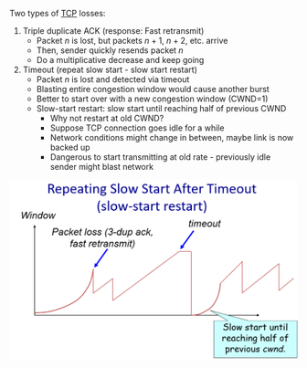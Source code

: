 Two types of [TCP](TCP.md) losses:
1. Triple duplicate ACK (response: Fast retransmit)
	- Packet $n$ is lost, but packets $n+1$, $n+2$, etc. arrive
	- Then, sender quickly resends packet $n$
	- Do a multiplicative decrease and keep going
2. Timeout (repeat slow start - slow start restart)
	- Packet $n$ is lost and detected via timeout
	- Blasting entire congestion window would cause another burst
	- Better to start over with a new congestion window (CWND=1)
	- Slow-start restart: slow start until reaching half of previous CWND
		- Why not restart at old CWND?
		- Suppose TCP connection goes idle for a while
		- Network conditions might change in between, maybe link is now backed up
		- Dangerous to start transmitting at old rate - previously idle sender might blast network

![Repeating slow start after timeout](slow-start-restart.png)
